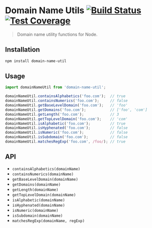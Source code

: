 # Domain Name Utils [![Build Status](https://travis-ci.org/vikpe/domain-name-util.svg?branch=master)](https://travis-ci.org/vikpe/domain-name-util) [![Test Coverage](https://codeclimate.com/github/vikpe/domain-name-util/badges/coverage.svg)](https://codeclimate.com/github/vikpe/iis-bardate-domains-parser/coverage)
> Domain name utility functions for Node.

## Installation
```bash
npm install domain-name-util
```

## Usage
```javascript
import domainNameUtil from 'domain-name-util';

domainNameUtil.containsAlphabetics('foo.com');  // true
domainNameUtil.containsNumerics('foo.com');     // false
domainNameUtil.getBaseLevelDomain('foo.com');   // 'foo'
domainNameUtil.getDomains('foo.com');           // ['foo', 'com']
domainNameUtil.getLength('foo.com');            // 3
domainNameUtil.getTopLevelDomain('foo.com');    // 'com' 
domainNameUtil.isAlphabetic('foo.com');         // true 
domainNameUtil.isHyphenated('foo.com');         // false 
domainNameUtil.isNumeric('foo.com');            // false 
domainNameUtil.isSubdomain('foo.com');          // false 
domainNameUtil.matchesRegExp('foo.com', /foo/); // true 
```

## API

* `containsAlphabetics(domainName)`
* `containsNumerics(domainName)`
* `getBaseLevelDomain(domainName)`
* `getDomains(domainName)`
* `getLength(domainName)`
* `getTopLevelDomain(domainName)`
* `isAlphabetic(domainName)`
* `isHyphenated(domainName)`
* `isNumeric(domainName)`
* `isSubdomain(domainName)`
* `matchesRegExp(domainName, regExp)`
